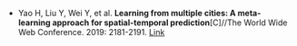 * Yao H, Liu Y, Wei Y, et al. <b>Learning from multiple cities: A meta-learning approach for spatial-temporal prediction</b>[C]//The World Wide Web Conference. 2019: 2181-2191. [Link](https://dl.acm.org/doi/abs/10.1145/3308558.3313577)
